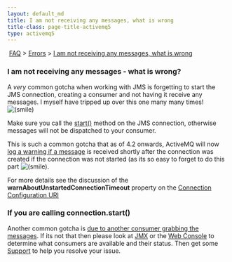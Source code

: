 ```yaml
---
layout: default_md
title: I am not receiving any messages, what is wrong 
title-class: page-title-activemq5
type: activemq5
---
```


 [FAQ](faq) > [Errors](errors) > [I am not receiving any messages, what is wrong](i-am-not-receiving-any-messages-what-is-wrong)


### I am not receiving any messages - what is wrong?

A _very_ common gotcha when working with JMS is forgetting to start the JMS connection, creating a consumer and not having it receive any messages. I myself have tripped up over this one many many times! ![(smile)](https://cwiki.apache.org/confluence/s/en_GB/5997/6f42626d00e36f53fe51440403446ca61552e2a2.1/_/images/icons/emoticons/smile.png)

Make sure you call the [start()](http://java.sun.com/j2ee/1.4/docs/api/javax/jms/Connection.html#start()) method on the JMS connection, otherwise messages will not be dispatched to your consumer.

This is such a common gotcha that as of 4.2 onwards, ActiveMQ will now [log a warning if a message](https://issues.apache.org/activemq/browse/AMQ-1253) is received shortly after the connection was created if the connection was not started (as its so easy to forget to do this part ![(smile)](https://cwiki.apache.org/confluence/s/en_GB/5997/6f42626d00e36f53fe51440403446ca61552e2a2.1/_/images/icons/emoticons/smile.png).

For more details see the discussion of the **warnAboutUnstartedConnectionTimeout** property on the [Connection Configuration URI](connection-configuration-uri)

### If you are calling connection.start()

Another common gotcha is [due to another consumer grabbing the messages](i-do-not-receive-messages-in-my-second-consumer). If its not that then please look at [JMX](jmx) or the [Web Console](web-console) to determine what consumers are available and their status. Then get some [Support](support) to help you resolve your issue.


